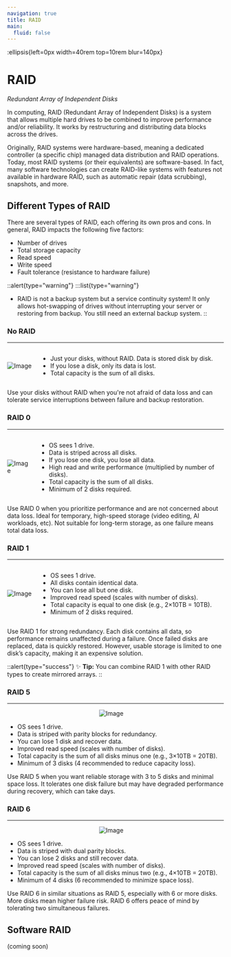 ```yaml
---
navigation: true
title: RAID
main:
  fluid: false
---
```

:ellipsis{left=0px width=40rem top=10rem blur=140px}
# RAID

_Redundant Array of Independent Disks_

In computing, RAID (Redundant Array of Independent Disks) is a system that allows multiple hard drives to be combined to improve performance and/or reliability. It works by restructuring and distributing data blocks across the drives.

Originally, RAID systems were hardware-based, meaning a dedicated controller (a specific chip) managed data distribution and RAID operations. Today, most RAID systems (or their equivalents) are software-based. In fact, many software technologies can create RAID-like systems with features not available in hardware RAID, such as automatic repair (data scrubbing), snapshots, and more.

## Different Types of RAID

There are several types of RAID, each offering its own pros and cons. In general, RAID impacts the following five factors:

- Number of drives
- Total storage capacity
- Read speed
- Write speed
- Fault tolerance (resistance to hardware failure)

::alert{type="warning"}
:::list{type="warning"}
  - RAID is not a backup system but a service continuity system! It only allows hot-swapping of drives without interrupting your server or restoring from backup. You still need an external backup system.
::

### No RAID
---

<div style="display: flex; align-items: center;">
  <img src="/img/global/no-raid.svg" alt="Image" style="max-width: 30%; max-height:230px; margin-right: 20px;">
  <ul>
    <li>Just your disks, without RAID. Data is stored disk by disk.</li>
    <li>If you lose a disk, only its data is lost.</li>
    <li>Total capacity is the sum of all disks.</li>
</div>

Use your disks without RAID when you're not afraid of data loss and can tolerate service interruptions between failure and backup restoration.

### RAID 0
---

<div style="display: flex; align-items: center;">
  <img src="/img/global/raid0.svg" alt="Image" style="max-width: 30%; max-height:230px; margin-right: 20px;">
  <ul>
    <li>OS sees 1 drive.</li>
    <li>Data is striped across all disks.</li>
    <li>If you lose one disk, you lose all data.</li>
    <li>High read and write performance (multiplied by number of disks).</li>
    <li>Total capacity is the sum of all disks.</li>
    <li>Minimum of 2 disks required.</li>
</div>

Use RAID 0 when you prioritize performance and are not concerned about data loss. Ideal for temporary, high-speed storage (video editing, AI workloads, etc). Not suitable for long-term storage, as one failure means total data loss.

### RAID 1
---

<div style="display: flex; align-items: center;">
  <img src="/img/global/raid1.svg" alt="Image" style="max-width: 30%; max-height:230px; margin-right: 20px;">
  <ul>
    <li>OS sees 1 drive.</li>
    <li>All disks contain identical data.</li>
    <li>You can lose all but one disk.</li>
    <li>Improved read speed (scales with number of disks).</li>
    <li>Total capacity is equal to one disk (e.g., 2×10TB = 10TB).</li>
    <li>Minimum of 2 disks required.</li>
</div>

Use RAID 1 for strong redundancy. Each disk contains all data, so performance remains unaffected during a failure. Once failed disks are replaced, data is quickly restored. However, usable storage is limited to one disk’s capacity, making it an expensive solution.

::alert{type="success"}
✨ __Tip:__ You can combine RAID 1 with other RAID types to create mirrored arrays.
::

### RAID 5
---
<p align="center">
  <img src="/img/global/raid5.svg" alt="Image" style="max-width: 40%; margin-right: 20px;">
</p>

- OS sees 1 drive.
- Data is striped with parity blocks for redundancy.
- You can lose 1 disk and recover data.
- Improved read speed (scales with number of disks).
- Total capacity is the sum of all disks minus one (e.g., 3×10TB = 20TB).
- Minimum of 3 disks (4 recommended to reduce capacity loss).

Use RAID 5 when you want reliable storage with 3 to 5 disks and minimal space loss. It tolerates one disk failure but may have degraded performance during recovery, which can take days.

### RAID 6
---
<p align="center">
  <img src="/img/global/raid6.svg" alt="Image" style="max-width: 50%; margin-right: 20px;">
</p>

- OS sees 1 drive.
- Data is striped with dual parity blocks.
- You can lose 2 disks and still recover data.
- Improved read speed (scales with number of disks).
- Total capacity is the sum of all disks minus two (e.g., 4×10TB = 20TB).
- Minimum of 4 disks (6 recommended to minimize space loss).

Use RAID 6 in similar situations as RAID 5, especially with 6 or more disks. More disks mean higher failure risk. RAID 6 offers peace of mind by tolerating two simultaneous failures.

## Software RAID
(coming soon)